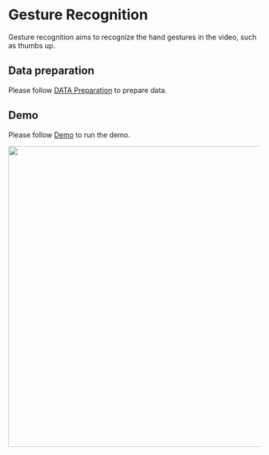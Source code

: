 # Gesture Recognition

Gesture recognition aims to recognize the hand gestures in the video, such as thumbs up.

## Data preparation

Please follow [DATA Preparation](/docs/en/tasks/2d_hand_gesture.md) to prepare data.

## Demo

Please follow [Demo](/demo/docs/gesture_recognition_demo.md) to run the demo.

<img src="https://user-images.githubusercontent.com/15977946/172213082-afb9d71a-f2df-4509-932c-e47dc61ec7d7.gif" width="600px" alt>
